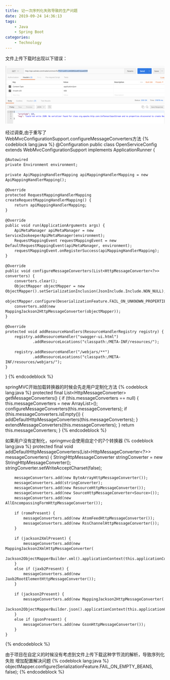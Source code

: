 ```yaml
---
title: 记一次序列化失败导致的生产问题
date: 2019-09-24 14:36:13
tags:
    - Java
    - Spring Boot
categories:
    - Technology
---
```


文件上传下载时出现以下错误：

![01](记一次序列化失败导致的生产问题/wenti.png)
<!-- more -->

经过调查,由于重写了WebMvcConfigurationSupport.configureMessageConverters方法
{% codeblock lang:java %}
@Configuration
public class OpenServiceConfig extends WebMvcConfigurationSupport implements ApplicationRunner {

    @Autowired
    private Environment environment;

    private ApiMappingHandlerMapping apiMappingHandlerMapping = new ApiMappingHandlerMapping();

    @Override
    protected RequestMappingHandlerMapping createRequestMappingHandlerMapping() {
        return apiMappingHandlerMapping;
    }

    @Override
    public void run(ApplicationArguments args) {
        ApiMetaManager apiMetaManager = new ServiceZookeeperApiMetaManager(environment);
        RequestMappingEvent requestMappingEvent = new DefaultRequestMappingEvent(apiMetaManager, environment);
        requestMappingEvent.onRegisterSuccess(apiMappingHandlerMapping);
    }

    @Override
    public void configureMessageConverters(List<HttpMessageConverter<?>> converters) {
        converters.clear();
        ObjectMapper objectMapper = new ObjectMapper().setSerializationInclusion(JsonInclude.Include.NON_NULL);
        objectMapper.configure(DeserializationFeature.FAIL_ON_UNKNOWN_PROPERTIES,false);
        converters.add(new MappingJackson2HttpMessageConverter(objectMapper));
    }

    @Override
    protected void addResourceHandlers(ResourceHandlerRegistry registry) {
        registry.addResourceHandler("swagger-ui.html")
                .addResourceLocations("classpath:/META-INF/resources/");

        registry.addResourceHandler("/webjars/**")
                .addResourceLocations("classpath:/META-INF/resources/webjars/");
    }
}
{% endcodeblock %}

springMVC开始加载转换器的时候会先走用户定制化方法
{% codeblock lang:java %}
	protected final List<HttpMessageConverter<?>> getMessageConverters() {
		if (this.messageConverters == null) {
			this.messageConverters = new ArrayList<HttpMessageConverter<?>>();
			configureMessageConverters(this.messageConverters);
			if (this.messageConverters.isEmpty()) {
				addDefaultHttpMessageConverters(this.messageConverters);
			}
			extendMessageConverters(this.messageConverters);
		}
		return this.messageConverters;
	}
{% endcodeblock %}

如果用户没有定制化，springmvc会使用自定个的7个转换器
{% codeblock lang:java %}
	protected final void addDefaultHttpMessageConverters(List<HttpMessageConverter<?>> messageConverters) {
		StringHttpMessageConverter stringConverter = new StringHttpMessageConverter();
		stringConverter.setWriteAcceptCharset(false);

		messageConverters.add(new ByteArrayHttpMessageConverter());
		messageConverters.add(stringConverter);
		messageConverters.add(new ResourceHttpMessageConverter());
		messageConverters.add(new SourceHttpMessageConverter<Source>());
		messageConverters.add(new AllEncompassingFormHttpMessageConverter());

		if (romePresent) {
			messageConverters.add(new AtomFeedHttpMessageConverter());
			messageConverters.add(new RssChannelHttpMessageConverter());
		}

		if (jackson2XmlPresent) {
			messageConverters.add(new MappingJackson2XmlHttpMessageConverter(
					Jackson2ObjectMapperBuilder.xml().applicationContext(this.applicationContext).build()));
		}
		else if (jaxb2Present) {
			messageConverters.add(new Jaxb2RootElementHttpMessageConverter());
		}

		if (jackson2Present) {
			messageConverters.add(new MappingJackson2HttpMessageConverter(
					Jackson2ObjectMapperBuilder.json().applicationContext(this.applicationContext).build()));
		}
		else if (gsonPresent) {
			messageConverters.add(new GsonHttpMessageConverter());
		}
	}
{% endcodeblock %}

由于项目在自定义的时候没有考虑到文件上传下载这种字节流的解析，导致序列化失败
增加配置解决问题
{% codeblock lang:java %}
objectMapper.configure(SerializationFeature.FAIL_ON_EMPTY_BEANS, false);
{% endcodeblock %}
